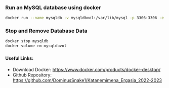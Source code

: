 ### Run an MySQL database using docker

```bash
docker run --name mysqldb -v mysqldbvol:/var/lib/mysql -p 3306:3306 -e MYSQL_ROOT_PASSWORD=pass123 -e MYSQL_ROOT_HOST='%' --rm -d mysql:8
```

### Stop and Remove Database Data
```bash
docker stop mysqldb
docker volume rm mysqldbvol
```
###

#### Useful Links:
* Download Docker: https://www.docker.com/products/docker-desktop/
* Github Repository: https://github.com/DominusSnake1/Katanemimena_Ergasia_2022-2023